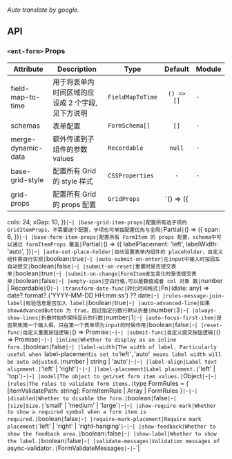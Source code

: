 ```yaml

```

*Auto translate by google.*


## API


### `<ent-form>` Props

|Attribute|Description|Type|Default|Module|
|---|---|---|:---:|---|
|field-map-to-time|用于将表单内时间区域的应设成 2 个字段,见下方说明|`FieldMapToTime`|`() => []`|`-`|
|schemas|表单配置|`FormSchema[]`|`[]`|`-`|
|merge-dynamic-data|额外传递到子组件的参数 values|`Recordable`|`null`|`-`|
|base-grid-style|配置所有 Grid 的 style 样式|`CSSProperties`|`-`|`-`|
|grid-props|配置所有 Grid 的 props 配置|`GridProps`|`() => ({
  cols: 24,
  xGap: 10,
})`|`-`|
|base-grid-item-props|配置所有选子项的 GridItemProps，不需要逐个配置，子项也可单独配置优先与全局|`Partial<GridItemProps>`|`() => ({
  span: 6,
})`|`-`|
|base-form-item-props|配置所有 FormItem 的 props 配置，schema中可以通过 formItemProps 覆盖|`Partial<FormItemProps>`|`() => ({
  labelPlacement: 'left',
  labelWidth: 'auto',
})`|`-`|
|auto-set-place-holder|自动设置表单内组件的 placeholder，自定义组件需自行实现|`boolean`|`true`|`-`|
|auto-submit-on-enter|在input中输入时按回车自动提交|`boolean`|`false`|`-`|
|submit-on-reset|重置时是否提交表单|`boolean`|`true`|`-`|
|submit-on-change|FormItem发生变化时是否提交表单|`boolean`|`false`|`-`|
|empty-span|空白行格,可以是数值或者 col 对象 数|`number \| Recordable`|`0`|`-`|
|transform-date-func|转化时间格式|`Fn`|`(date: any) => date?.format?.('YYYY-MM-DD HH:mm:ss') ?? date`|`-`|
|rules-message-join-label|校验信息是否加入 label|`boolean`|`true`|`-`|
|auto-advanced-line|如果 showAdvancedButton 为 true，超过指定行数行默认折叠|`number`|`3`|`-`|
|always-show-lines|折叠时始终保持显示的行数|`number`|`1`|`-`|
|auto-focus-first-item|是否聚焦第一个输入框，只在第一个表单项为input的时候作用|`boolean`|`false`|`-`|
|reset-func|自定义重置按钮逻辑|`() => Promise<void>`|`-`|`-`|
|submit-func|自定义提交按钮逻辑|`() => Promise<void>`|`-`|`-`|
|inline|Whether to display as an inline form.|`boolean`|`false`|`-`|
|label-width|The width of label. Particularly useful when `label-placement` is set to `'left'`,`'auto'` means label width will be auto adjusted.|`number \| string \| 'auto'`|`-`|`-`|
|label-align|Label text alignment.|`'left' \| 'right'`|`-`|`-`|
|label-placement|Label placement.|`'left' \| 'top'`|`-`|`-`|
|model|The object to get/set form item values.|`Object`|`-`|`-`|
|rules|The rules to validate form items.|`type FormRules = { [itemValidatePath: string]: FormItemRule \| Array<FormItemRule> \| FormRules }`|`-`|`-`|
|disabled|Whether to disable the form.|`boolean`|`false`|`-`|
|size|Size.|`'small' \| 'medium' \| 'large'`|`-`|`-`|
|show-require-mark|Whether to show a required symbol when a form item is required.|`boolean`|`false`|`-`|
|require-mark-placement|Require mark placement|`'left' \| 'right' \| 'right-hanging'`|`-`|`-`|
|show-feedback|Whether to show the feedback area.|`boolean`|`false`|`-`|
|show-label|Whether to show the label.|`boolean`|`false`|`-`|
|validate-messages|Validation messages of `async-validator`.|`FormValidateMessages`|`-`|`-`|



